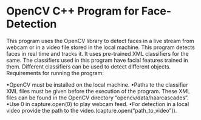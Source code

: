 # OpenCV C++ Program for Face-Detection



This program uses the OpenCV library to detect faces in a live stream from webcam or in a video file stored in the local machine. This program detects faces in real time and tracks it. It uses pre-trained XML classifiers for the same. The classifiers used in this program have facial features trained in them. Different classifiers can be used to detect different objects. Requirements for running the program:

•OpenCV must be installed on the local machine.
•Paths to the classifier XML files must be given before the execution of the program. These XML files can be found in the OpenCV directory “opencv/data/haarcascades”.
•Use 0 in capture.open(0) to play webcam feed.
•For detection in a local video provide the path to the video.(capture.open(“path_to_video”)).

